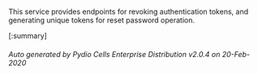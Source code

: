 






This service provides endpoints for revoking authentication tokens, and generating unique tokens for reset password operation.

[:summary]

###### Auto generated by Pydio Cells Enterprise Distribution v2.0.4 on 20-Feb-2020
